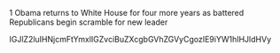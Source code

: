 1 Obama returns to White House for four more years as battered Republicans begin scramble for new leader 

IGJlZ2luIHNjcmFtYmxlIGZvciBuZXcgbGVhZGVyCgozIE9iYW1hIHJldHVy